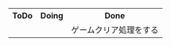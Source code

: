 <table>
<tr>
    <th>ToDo</th>
    <th>Doing</th>
    <th>Done</th>
    </tr>
    <tr>
      <td>　</td>
      <td>　</td>
      <td>ゲームクリア処理をする</td>
    </tr>
</table>